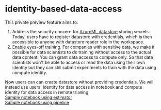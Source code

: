 # identity-based-data-access

This private preview feature aims to:
1. Address the security concern for [AzureML datastore](https://docs.microsoft.com/en-us/azure/machine-learning/how-to-access-data) storing secrets. Today, users have to register datastore with credentials, which is then accessible to anyone with datastore reader role in the workspace.
2. Enable eyes-off training. For companies with sensitive data, we make it possible for data scientists to do training without access to the actual data content. You can grant data access to compute only. So that data scientists won't be able to access or read the data using their own identity but they can still submit experiments to train with the data using compute identity. 

Now users can can create datastore without providing credentials. We will instead use users' identity for data access in notebook and compute identity for data access in remote trianing. <br>
[Sample notebook using estimator](./train-with-estimator/)<br>
[Sample notebook using pipeline](./multi-step-pipelines/)
